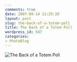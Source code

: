 ```yaml
---
comments: true
date: 2007-09-14 11:25:28
layout: post
slug: the-back-of-a-totem-poll
title: The Back of a Totem Poll
wordpress_id: 547
categories:
- PhotoBlog
---
```


![The Back of a Totem Poll](http://ryanfitzer.com/main/wp-content/uploads/2007/09/totem.jpg)
